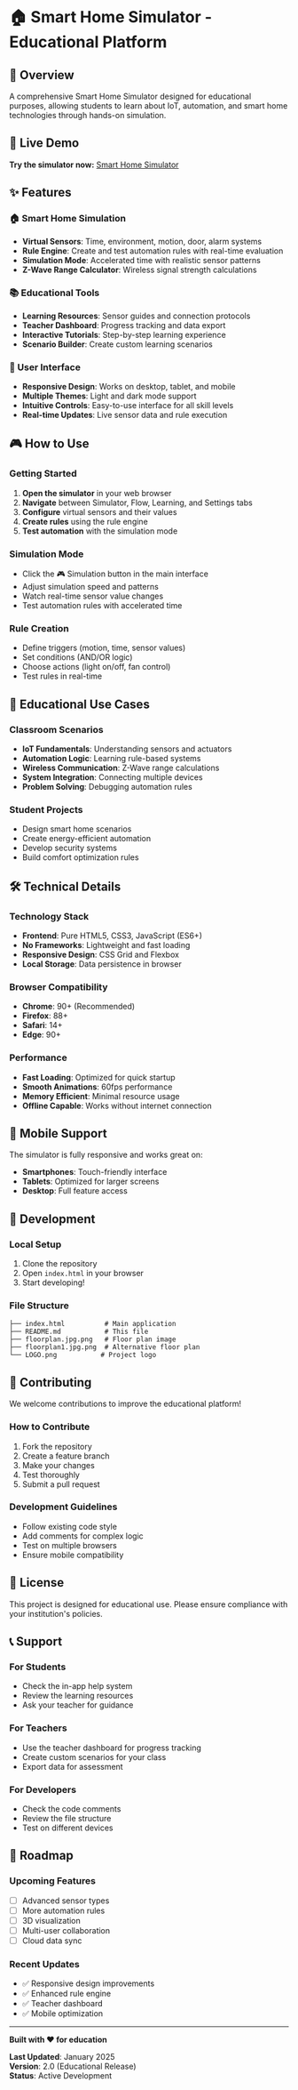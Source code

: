 # 🏠 Smart Home Simulator - Educational Platform

## 🎯 Overview

A comprehensive Smart Home Simulator designed for educational purposes, allowing students to learn about IoT, automation, and smart home technologies through hands-on simulation.

## 🚀 Live Demo

**Try the simulator now:** [Smart Home Simulator](https://moti90.github.io/Smarthome-Simulator/)

## ✨ Features

### 🏠 Smart Home Simulation
- **Virtual Sensors**: Time, environment, motion, door, alarm systems
- **Rule Engine**: Create and test automation rules with real-time evaluation
- **Simulation Mode**: Accelerated time with realistic sensor patterns
- **Z-Wave Range Calculator**: Wireless signal strength calculations

### 📚 Educational Tools
- **Learning Resources**: Sensor guides and connection protocols
- **Teacher Dashboard**: Progress tracking and data export
- **Interactive Tutorials**: Step-by-step learning experience
- **Scenario Builder**: Create custom learning scenarios

### 🎨 User Interface
- **Responsive Design**: Works on desktop, tablet, and mobile
- **Multiple Themes**: Light and dark mode support
- **Intuitive Controls**: Easy-to-use interface for all skill levels
- **Real-time Updates**: Live sensor data and rule execution

## 🎮 How to Use

### Getting Started
1. **Open the simulator** in your web browser
2. **Navigate** between Simulator, Flow, Learning, and Settings tabs
3. **Configure** virtual sensors and their values
4. **Create rules** using the rule engine
5. **Test automation** with the simulation mode

### Simulation Mode
- Click the 🎮 Simulation button in the main interface
- Adjust simulation speed and patterns
- Watch real-time sensor value changes
- Test automation rules with accelerated time

### Rule Creation
- Define triggers (motion, time, sensor values)
- Set conditions (AND/OR logic)
- Choose actions (light on/off, fan control)
- Test rules in real-time

## 🏫 Educational Use Cases

### Classroom Scenarios
- **IoT Fundamentals**: Understanding sensors and actuators
- **Automation Logic**: Learning rule-based systems
- **Wireless Communication**: Z-Wave range calculations
- **System Integration**: Connecting multiple devices
- **Problem Solving**: Debugging automation rules

### Student Projects
- Design smart home scenarios
- Create energy-efficient automation
- Develop security systems
- Build comfort optimization rules

## 🛠️ Technical Details

### Technology Stack
- **Frontend**: Pure HTML5, CSS3, JavaScript (ES6+)
- **No Frameworks**: Lightweight and fast loading
- **Responsive Design**: CSS Grid and Flexbox
- **Local Storage**: Data persistence in browser

### Browser Compatibility
- **Chrome**: 90+ (Recommended)
- **Firefox**: 88+
- **Safari**: 14+
- **Edge**: 90+

### Performance
- **Fast Loading**: Optimized for quick startup
- **Smooth Animations**: 60fps performance
- **Memory Efficient**: Minimal resource usage
- **Offline Capable**: Works without internet connection

## 📱 Mobile Support

The simulator is fully responsive and works great on:
- **Smartphones**: Touch-friendly interface
- **Tablets**: Optimized for larger screens
- **Desktop**: Full feature access

## 🔧 Development

### Local Setup
1. Clone the repository
2. Open `index.html` in your browser
3. Start developing!

### File Structure
```
├── index.html          # Main application
├── README.md           # This file
├── floorplan.jpg.png   # Floor plan image
├── floorplan1.jpg.png  # Alternative floor plan
└── LOGO.png           # Project logo
```

## 🤝 Contributing

We welcome contributions to improve the educational platform!

### How to Contribute
1. Fork the repository
2. Create a feature branch
3. Make your changes
4. Test thoroughly
5. Submit a pull request

### Development Guidelines
- Follow existing code style
- Add comments for complex logic
- Test on multiple browsers
- Ensure mobile compatibility

## 📄 License

This project is designed for educational use. Please ensure compliance with your institution's policies.

## 📞 Support

### For Students
- Check the in-app help system
- Review the learning resources
- Ask your teacher for guidance

### For Teachers
- Use the teacher dashboard for progress tracking
- Create custom scenarios for your class
- Export data for assessment

### For Developers
- Check the code comments
- Review the file structure
- Test on different devices

## 🎯 Roadmap

### Upcoming Features
- [ ] Advanced sensor types
- [ ] More automation rules
- [ ] 3D visualization
- [ ] Multi-user collaboration
- [ ] Cloud data sync

### Recent Updates
- ✅ Responsive design improvements
- ✅ Enhanced rule engine
- ✅ Teacher dashboard
- ✅ Mobile optimization

---

**Built with ❤️ for education**

**Last Updated**: January 2025  
**Version**: 2.0 (Educational Release)  
**Status**: Active Development
